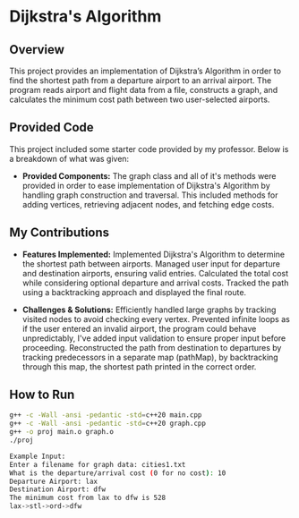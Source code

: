 # Dijkstra's Algorithm

## Overview
This project provides an implementation of  Dijkstra’s Algorithm in order to find the shortest path from a departure airport to an arrival airport. The program reads airport and flight data from a file, constructs a graph, and calculates the minimum cost path between two user-selected airports.

## Provided Code
This project included some starter code provided by my professor. Below is a breakdown of what was given:
- **Provided Components:** 
The graph class and all of it's methods were provided in order to ease implementation of Dijkstra's Algorithm by handling graph construction and traversal. This included methods for adding vertices, retrieving adjacent nodes, and fetching edge costs. 

## My Contributions
- **Features Implemented:** 
Implemented Dijkstra's Algorithm to determine the shortest path between airports.
Managed user input for departure and destination airports, ensuring valid entries. 
Calculated the total cost while considering optional departure and arrival costs.
Tracked the path using a backtracking approach and displayed the final route.

- **Challenges & Solutions:** 
Efficiently handled large graphs by tracking visited nodes to avoid checking every vertex. 
Prevented infinite loops as if the user entered an invalid airport, the program could behave unpredictably, I've added input validation to ensure proper input before proceeding. 
Reconstructed the path from destination to departures by tracking predecessors in a separate map (pathMap), by backtracking through this map, the shortest path printed in the correct order. 

## How to Run
```bash
g++ -c -Wall -ansi -pedantic -std=c++20 main.cpp 
g++ -c -Wall -ansi -pedantic -std=c++20 graph.cpp 
g++ -o proj main.o graph.o
./proj

Example Input:
Enter a filename for graph data: cities1.txt
What is the departure/arrival cost (0 for no cost): 10
Departure Airport: lax
Destination Airport: dfw
The minimum cost from lax to dfw is 528
lax->stl->ord->dfw
